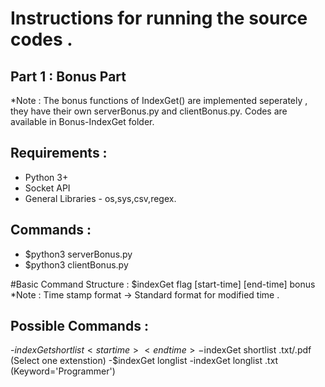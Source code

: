 # Instructions for running the source codes .

## Part 1 : Bonus Part 

*Note : The bonus functions of IndexGet() are implemented seperately , they have their own serverBonus.py and clientBonus.py. 
        Codes are available in Bonus-IndexGet folder.

## Requirements :
 - Python 3+ 
 - Socket API
 - General Libraries - os,sys,csv,regex.
 
## Commands :
* $python3 serverBonus.py
* $python3 clientBonus.py

#Basic Command Structure : 
$indexGet flag [start-time] [end-time] bonus
*Note : Time stamp format -> Standard format for modified time .

## Possible Commands : 
-$indexGet shortlist <startime> <endtime> 
-$indexGet shortlist <starttime> <endtime> .txt/.pdf (Select one extenstion)
-$indexGet longlist
-indexGet longlist .txt (Keyword='Programmer')




